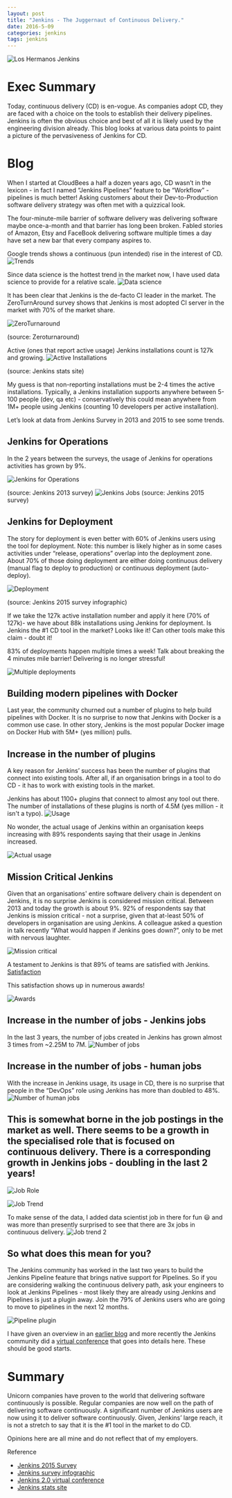 ```yaml
---
layout: post
title: "Jenkins - The Juggernaut of Continuous Delivery."
date: 2016-5-09
categories: jenkins
tags: jenkins
---
```

![Los Hermanos Jenkins](https://media.licdn.com/mpr/mpr/jc/AAEAAQAAAAAAAAdLAAAAJDU3ZDVjMjI2LTU0ODgtNGZjOS1hMzBhLTM4NDVhNTE2MmJkMw.jpg)

# Exec Summary
Today, continuous delivery (CD) is en-vogue. As companies adopt CD, they are faced with a choice on the tools to establish their delivery pipelines. Jenkins is often the obvious choice and best of all it is likely used by the engineering division already. This blog looks at various data points to paint a picture of the pervasiveness of Jenkins for CD.

# Blog
When I started at CloudBees a half a dozen years ago, CD wasn’t in the lexicon - in fact I named “Jenkins Pipelines” feature to be “Workflow” - pipelines is much better! Asking customers about their Dev-to-Production software delivery strategy was often met with a quizzical look.

The four-minute-mile barrier of software delivery was delivering software maybe once-a-month and that barrier has long been broken. Fabled stories of Amazon, Etsy and FaceBook delivering software multiple times a day have set a new bar that every company aspires to.

Google trends shows a continuous (pun intended) rise in the interest of CD. 
![Trends](https://media.licdn.com/mpr/mpr/shrinknp_800_800/AAEAAQAAAAAAAAigAAAAJDY1ODdkOGQ2LTMxNDYtNDIxOS04YTMwLTZhZTE2ZmE1MzhjNQ.png)

Since data science is the hottest trend in the market now, I have used data science to provide for a relative scale.
![Data science](https://media.licdn.com/mpr/mpr/shrinknp_800_800/AAEAAQAAAAAAAAkdAAAAJGY3ZjY1ZTBkLTA4YjgtNDBmYy05MDU4LTc4YTEzMGFlOWEwMQ.png)

It has been clear that Jenkins is the de-facto CI leader in the market. The ZeroTurnAround survey shows that Jenkins is most adopted CI server in the market with 70% of the market share.

![ZeroTurnaround](https://media.licdn.com/mpr/mpr/shrinknp_800_800/AAEAAQAAAAAAAAg4AAAAJDYwOTUwYjdkLWE5ZmItNDAwZi1hYjFjLWMxNzhkYmM5ZWI1MQ.png)

(source: Zeroturnaround)

Active (ones that report active usage) Jenkins installations count is 127k  and growing.
![Active Installations](https://media.licdn.com/mpr/mpr/shrinknp_800_800/AAEAAQAAAAAAAAc6AAAAJDhiOWExZmU1LTMxNDQtNDVjNS1iNGE3LWJhZDdiY2EyMDY1Mw.png)

(source: Jenkins stats site)

My guess is that non-reporting installations must be 2-4 times the active installations. Typically, a Jenkins installation supports anywhere between 5-100 people (dev, qa etc) - conservatively this could mean anywhere from 1M+ people using Jenkins (counting 10 developers per active installation).

Let’s look at data from Jenkins Survey in 2013 and 2015 to see some trends.

## Jenkins for Operations 
In the 2 years between the surveys, the usage of Jenkins for operations activities has grown by 9%.

![Jenkins for Operations](https://media.licdn.com/mpr/mpr/shrinknp_800_800/AAEAAQAAAAAAAAdSAAAAJGFjYmIzMDViLTg2YWUtNGMzMy1iY2YyLTI4NTQyMGVmZjg4Yg.png)

(source: Jenkins 2013 survey)
![Jenkins Jobs](https://media.licdn.com/mpr/mpr/shrinknp_800_800/AAEAAQAAAAAAAAdNAAAAJDY0NWFiY2U5LWFiZmUtNGQ3Ny04ZmRmLWM2ZDQ0ZGI5ZTM3Yw.png)
(source: Jenkins 2015 survey)

## Jenkins for Deployment
The story for deployment is even better with 60% of Jenkins users using the tool for deployment. Note: this number is likely higher as in some cases activities under “release, operations” overlap into the deployment zone. About 70% of those doing deployment are either doing continuous delivery (manual flag to deploy to production) or continuous deployment (auto-deploy).

![Deployment](https://media.licdn.com/mpr/mpr/shrinknp_800_800/AAEAAQAAAAAAAAkXAAAAJDMyMDA5MzJkLTRhNWQtNDQwNy1hZmZiLTM1NTQ1NmE4ZGMwNg.png)

(source: Jenkins 2015 survey infographic)

If we take the 127k active installation number and apply it here (70% of 127k)- we have about 88k installations using Jenkins for deployment. Is Jenkins the #1 CD tool in the market? Looks like it!  Can other tools make this claim - doubt it!

83% of deployments happen multiple times a week! Talk about breaking the 4 minutes mile barrier! Delivering is no longer stressful!

![Multiple deployments](https://media.licdn.com/mpr/mpr/shrinknp_800_800/AAEAAQAAAAAAAAj1AAAAJGRhN2JmNDFjLTljZTYtNDQ2OC04YTljLThjZDQ5MGQ3NDczOA.png)

## Building modern pipelines with Docker

Last year, the community churned out a number of plugins to help build pipelines with Docker. It is no surprise to now that Jenkins with Docker is a common use case. In other story, Jenkins is the most popular Docker image on Docker Hub with 5M+ (yes million) pulls.

## Increase in the number of plugins

A key reason for Jenkins’ success has been the number of plugins that connect into existing tools. After all, if an organisation brings in a tool to do CD - it has to work with existing tools in the market.

Jenkins has about 1100+ plugins that connect to almost any tool out there. The number of installations of these plugins is north of 4.5M (yes million - it isn't a typo). 
![Usage](https://media.licdn.com/mpr/mpr/shrinknp_800_800/AAEAAQAAAAAAAAkCAAAAJDYxM2IxMGRhLTM5ZWMtNGYxNi05MmI1LWIzZmJiNmI0NjI2ZA.png)

No wonder, the actual usage of Jenkins within an organisation keeps increasing with 89% respondents saying that their usage in Jenkins increased.


![Actual usage](https://media.licdn.com/mpr/mpr/shrinknp_800_800/AAEAAQAAAAAAAAeRAAAAJDUwMDMxYjk0LTNjZjEtNDNiNy1iY2I0LThhMGNmMjBjMDY4ZA.png)

## Mission Critical Jenkins 
Given that an organisations' entire software delivery chain is dependent on Jenkins, it is no surprise Jenkins is considered mission critical. Between 2013 and today the growth is about 9%. 92% of respondents say that Jenkins is mission critical - not a surprise, given that at-least 50% of developers in organisation are using Jenkins. A colleague asked a question in talk recently “What would happen if Jenkins goes down?”, only to be met with nervous laughter.

![Mission critical](https://media.licdn.com/mpr/mpr/shrinknp_800_800/AAEAAQAAAAAAAAi5AAAAJGQ4YTIwNmJhLWY4ZGUtNDNjZC04MzYyLWVlMWNlYjRhM2ViZA.png)

A testament to Jenkins is that 89% of teams are satisfied with Jenkins.
[Satisfaction](https://media.licdn.com/mpr/mpr/shrinknp_800_800/AAEAAQAAAAAAAAeUAAAAJGQwZjczZTc4LThiMDgtNDUwZS04NmVlLTViYmM4ZGE0NjRmOQ.png)

This satisfaction shows up in numerous awards!

![Awards](https://media.licdn.com/mpr/mpr/shrinknp_800_800/AAEAAQAAAAAAAAegAAAAJGJlMzllNDY1LWMwMGItNDE5My04YThlLTE0ODk5MzNiMzc1Mg.png)

## Increase in the number of jobs - Jenkins jobs
In the last 3 years, the number of jobs created in Jenkins has grown almost 3 times from ~2.25M to 7M.
![Number of jobs](https://media.licdn.com/mpr/mpr/shrinknp_400_400/AAEAAQAAAAAAAAkLAAAAJGQ4OTgxZDViLTZhZWQtNGU4Mi1iN2NiLWI5ZjBhMDIwMTQzMg.png)
 

## Increase in the number of jobs - human jobs
With the increase in Jenkins usage, its usage in CD, there is no surprise that people in the “DevOps” role using Jenkins has more than doubled to 48%.
![Number of human jobs](https://media.licdn.com/mpr/mpr/shrinknp_800_800/AAEAAQAAAAAAAAhrAAAAJDAzM2Y0NWRjLTkxNmUtNDYxNS05ZGM3LWEwNjk3NGZjMzc1NQ.png)

## This is somewhat borne in the job postings in the market as well. There seems to be a growth in the specialised role that is focused on continuous delivery. There is a corresponding growth in Jenkins jobs - doubling in the last 2 years!

![Job Role](https://media.licdn.com/mpr/mpr/shrinknp_800_800/AAEAAQAAAAAAAAmIAAAAJDkwZmFiMzdiLTVmMGQtNGZjZS04NjYxLWU3Y2UyMTIwZTk0YQ.png)

![Job Trend](https://media.licdn.com/mpr/mpr/shrinknp_800_800/AAEAAQAAAAAAAAl9AAAAJGQzZmIyYzNlLTU1M2YtNDgyMC04YzE4LWIxNGJjYjk1YTAwOQ.png)

To make sense of the data, I added data scientist job in there for fun 😃 and was more than presently surprised to see that there are 3x jobs in continuous delivery.
![Job trend 2](https://media.licdn.com/mpr/mpr/shrinknp_800_800/AAEAAQAAAAAAAAfWAAAAJGFkMGJlMWRjLWQ2ZDYtNGJlMC1hYzZmLTNlNDZhY2VjMjcxNQ.png)

## So what does this mean for you?
The Jenkins community has worked in the last two years to build the Jenkins Pipeline feature that brings native support for Pipelines. So if you are considering walking the continuous delivery path, ask your engineers to look at Jenkins Pipelines - most likely they are already using Jenkins and Pipelines is just a plugin away. Join the 79% of Jenkins users who are going to move to pipelines in the next 12 months.

![Pipeline plugin](https://media.licdn.com/mpr/mpr/shrinknp_800_800/AAEAAQAAAAAAAAesAAAAJDM5OTMxNzFhLTAzNDQtNGQ1NC1hZTQzLTZmNDJmYWY2MWM3Yw.png)

I have given an overview in an [earlier blog](https://www.linkedin.com/pulse/jenkins-20-makes-easy-organisations-deliver-software-harpreet-singh?trk=prof-post) and more recently the Jenkins community did a [virtual conference](https://plus.google.com/events/cd3i7445t7819a1j2t0nboi1168) that goes into details here. These should be good starts.

# Summary
Unicorn companies have proven to the world that delivering software continuously is possible. Regular companies are now well on the path of delivering software continuously. A significant number of Jenkins users are now using it to deliver software continuously. Given, Jenkins’ large reach, it is not a stretch to say that it is the #1 tool in the market to do CD.

Opinions here are all mine and do not reflect that of my employers.

 Reference
* [Jenkins 2015 Survey](https://jenkins.io/files/2015-Jenkins-Community-Survey-Results.pdf)
* [Jenkins survey infographic](https://jenkins.io/files/State-of-Jenkins-Infographic-2015.pdf)
* [Jenkins 2.0 virtual conference](https://plus.google.com/events/cd3i7445t7819a1j2t0nboi1168)
* [Jenkins stats site](http://stats.jenkins-ci.org/jenkins-stats/svg/total-jenkins.svg)
